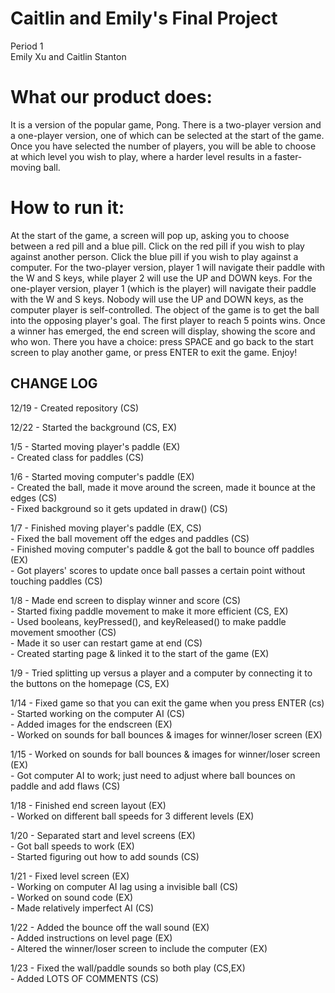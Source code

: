 <h1> Caitlin and Emily's Final Project </h1>

Period 1 <br>
Emily Xu and Caitlin Stanton <br>

<h1> What our product does: </h1>
It is a version of the popular game, Pong. There is a two-player version and a one-player version, one of which
can be selected at the start of the game. Once you have selected the number of players, you will be able to choose
at which level you wish to play, where a harder level results in a faster-moving ball.

<h1> How to run it: </h1>
At the start of the game, a screen will pop up, asking you to choose between a red pill and a blue pill.
Click on the red pill if you wish to play against another person. Click the blue pill if you wish to play
against a computer.
For the two-player version, player 1 will navigate their paddle with the W and S keys, while player 2 will
use the UP and DOWN keys.
For the one-player version, player 1 (which is the player) will navigate their paddle with the W and S keys.
Nobody will use the UP and DOWN keys, as the computer player is self-controlled.
The object of the game is to get the ball into the opposing player's goal. The first player to reach 5 points wins.
Once a winner has emerged, the end screen will display, showing the score and who won. There you have a choice: press SPACE and go back to the start screen to play another game, or press ENTER to exit the game.
Enjoy!

<h2> CHANGE LOG </h2>
12/19 - Created repository (CS) <br>

12/22 - Started the background (CS, EX) <br>

1/5 - Started moving player's paddle (EX) <br>
    - Created class for paddles (CS) <br>
    
1/6 - Started moving computer's paddle (EX) <br>
    - Created the ball, made it move around the screen, made it bounce at the edges (CS) <br>
    - Fixed background so it gets updated in draw() (CS) <br>
    
1/7 - Finished moving player's paddle (EX, CS) <br>
    - Fixed the ball movement off the edges and paddles (CS) <br>
    - Finished moving computer's paddle & got the ball to bounce off paddles (EX) <br>
    - Got players' scores to update once ball passes a certain point without touching paddles (CS) <br>
    
1/8 - Made end screen to display winner and score (CS) <br>
    - Started fixing paddle movement to make it more efficient (CS, EX) <br>
    - Used booleans, keyPressed(), and keyReleased() to make paddle movement smoother (CS) <br>
    - Made it so user can restart game at end (CS) <br>
    - Created starting page & linked it to the start of the game (EX) <br>

1/9 - Tried splitting up versus a player and a computer by connecting it to the buttons on the homepage (CS, EX) <br>

1/14 - Fixed game so that you can exit the game when you press ENTER (cs) <br>
     - Started working on the computer AI (CS) <br>
     - Added images for the endscreen (EX) <br>
     - Worked on sounds for ball bounces & images for winner/loser screen (EX) <br>

1/15 - Worked on sounds for ball bounces & images for winner/loser screen (EX) <br>
     - Got computer AI to work; just need to adjust where ball bounces on paddle and add flaws (CS) <br>
 
1/18 - Finished end screen layout (EX) <br>
     - Worked on different ball speeds for 3 different levels (EX) <br>

1/20 - Separated start and level screens (EX) <br>
     - Got ball speeds to work (EX) <br>
     - Started figuring out how to add sounds (CS) <br>

1/21 - Fixed level screen (EX) <br>
     - Working on computer AI lag using a invisible ball (CS) <br>
     - Worked on sound code (EX) <br>
     - Made relatively imperfect AI (CS) <br>

1/22 - Added the bounce off the wall sound (EX) <br>
     - Added instructions on level page (EX) <br>
     - Altered the winner/loser screen to include the computer (EX) <br>
     
1/23 - Fixed the wall/paddle sounds so both play (CS,EX) <br>
     - Added LOTS OF COMMENTS (CS) <br>
